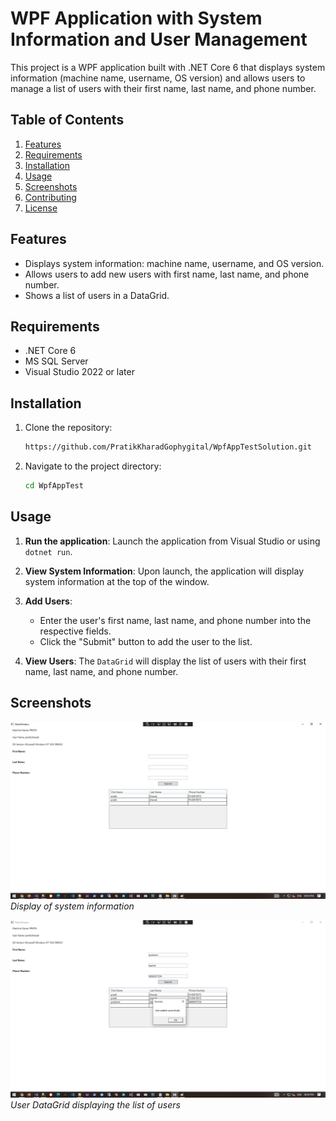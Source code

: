 # WPF Application with System Information and User Management

This project is a WPF application built with .NET Core 6 that displays system information (machine name, username, OS version) and allows users to manage a list of users with their first name, last name, and phone number.

## Table of Contents
1. [Features](#features)
2. [Requirements](#requirements)
3. [Installation](#installation)
4. [Usage](#usage)
5. [Screenshots](#screenshots)
6. [Contributing](#contributing)
7. [License](#license)

## Features 
- Displays system information: machine name, username, and OS version.
- Allows users to add new users with first name, last name, and phone number.
- Shows a list of users in a DataGrid.

## Requirements
- .NET Core 6
- MS SQL Server
- Visual Studio 2022 or later

## Installation

1. Clone the repository:
    ```bash
    https://github.com/PratikKharadGophygital/WpfAppTestSolution.git
    ```

2. Navigate to the project directory:
    ```bash
    cd WpfAppTest
    ```

## Usage

1. **Run the application**: Launch the application from Visual Studio or using `dotnet run`.

2. **View System Information**: Upon launch, the application will display system information at the top of the window.

3. **Add Users**:
    - Enter the user's first name, last name, and phone number into the respective fields.
    - Click the "Submit" button to add the user to the list.

4. **View Users**: The `DataGrid` will display the list of users with their first name, last name, and phone number.

## Screenshots

![System Information](WpfAppTest/screenshots/pageone.png)
*Display of system information*

![User DataGrid](WpfAppTest/screenshots/pagetwo.png)
*User DataGrid displaying the list of users*

